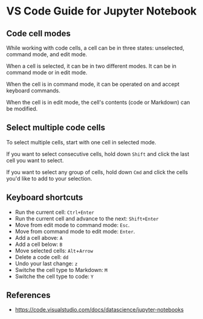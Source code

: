# VS Code Guide for Jupyter Notebook

## Code cell modes

While working with code cells, a cell can be in three states: unselected, command mode, and edit mode.

When a cell is selected, it can be in two different modes. It can be in command mode or in edit mode.

When the cell is in command mode, it can be operated on and accept keyboard commands.

When the cell is in edit mode, the cell's contents (code or Markdown) can be modified.


## Select multiple code cells

To select multiple cells, start with one cell in selected mode.

If you want to select consecutive cells, hold down `Shift` and click the last cell you want to select. 

If you want to select any group of cells, hold down `Cmd` and click the cells you'd like to add to your selection.


## Keyboard shortcuts

- Run the current cell: `Ctrl+Enter`
- Run the current cell and advance to the next: `Shift+Enter`
- Move from edit mode to command mode: `Esc`.
- Move from command mode to edit mode: `Enter`.
- Add a cell above: `A`
- Add a cell below: `B`
- Move selected cells: `Alt`+`Arrow`
- Delete a code cell: `dd`
- Undo your last change: `z`
- Switche the cell type to Markdown: `M`
- Switche the cell type to code: `Y`


## References

- https://code.visualstudio.com/docs/datascience/jupyter-notebooks
